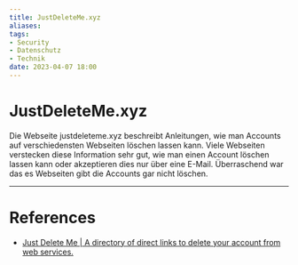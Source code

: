 ```yaml
---
title: JustDeleteMe.xyz
aliases:
tags: 
- Security
- Datenschutz
- Technik
date: 2023-04-07 18:00
---
```


# JustDeleteMe.xyz
Die Webseite justdeleteme.xyz beschreibt Anleitungen, wie man Accounts auf verschiedensten Webseiten löschen lassen kann. Viele Webseiten verstecken diese Information sehr gut, wie man einen Account löschen lassen kann oder akzeptieren dies nur über eine E-Mail. 
Überraschend war das es Webseiten gibt die Accounts gar nicht löschen.


---
# References
- [Just Delete Me | A directory of direct links to delete your account from web services.](https://justdeleteme.xyz/)